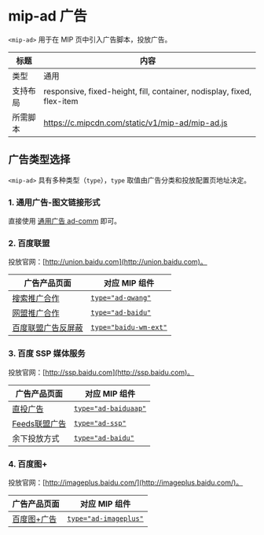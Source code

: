 # mip-ad 广告

`<mip-ad>` 用于在 MIP 页中引入广告脚本，投放广告。 

标题|内容
----|----
类型|通用
支持布局|responsive, fixed-height, fill, container, nodisplay, fixed, flex-item
所需脚本|https://c.mipcdn.com/static/v1/mip-ad/mip-ad.js

## 广告类型选择

`<mip-ad>` 具有多种类型（`type`），`type` 取值由广告分类和投放配置页地址决定。

### 1. 通用广告-图文链接形式
直接使用 [通用广告 ad-comm](//www.mipengine.org/examples/mip-ad/mip-ad-comm.html) 即可。

### 2. 百度联盟 

投放官网：[http://union.baidu.com](http://union.baidu.com)。

广告产品页面|对应 MIP 组件
----|----
[搜索推广合作](http://union.baidu.com/product/prod-search.html) | [`type="ad-qwang"`](/examples/mip-ad/mip-ad-qwang.html)
[网盟推广合作](http://union.baidu.com/product/prod-cpro.html) | [`type="ad-baidu"`](/examples/mip-ad/mip-ad-baidu.html)
[百度联盟广告反屏蔽](http://yingxiao.baidu.com/zhichi/knowledge/detail.action?channelId=4&classId=13484&knowledgeId=15198) | [`type="baidu-wm-ext"`](/examples/mip-ad/mip-baidu-wm-ext.html)

### 3. 百度 SSP 媒体服务

投放官网：[http://ssp.baidu.com](http://ssp.baidu.com)。

广告产品页面|对应 MIP 组件
----|----
[直投广告](http://yingxiao.baidu.com/zhichi/knowledge/detail.action?channelId=24&classId=14547&knowledgeId=14745) | [`type="ad-baiduaap"`](/examples/mip-ad/mip-ad-baidussp.html)
[Feeds联盟广告](https://ssp.baidu.com/)| [`type="ad-ssp"`](/examples/mip-ad/mip-ad-ssp.html)
余下投放方式 | [`type="ad-baidu"`](/examples/mip-ad/mip-ad-baidu.html)

### 4. 百度图+ 
投放官网：[http://imageplus.baidu.com/](http://imageplus.baidu.com/)。

广告产品页面|对应 MIP 组件
----|----
[百度图+广告](http://imageplus.baidu.com/) | [`type="ad-imageplus"`](/examples/mip-ad/mip-ad-imageplus.html)
